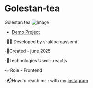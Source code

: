 # Golestan-tea
Golestan tea
![Image]()
- [Demo Project](https://golestan-tea.vercel.app/)

-👩‍💻 Developed by shakiba qassemi

-📆Created - june 2025

-🔧Technologies Used - reactjs

-✅Role - Frontend

-📬How to reach me : with my [instagram](https://www.instagram.com/shakiba.qassemi.dev/)
